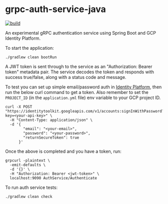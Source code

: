 # grpc-auth-service-java

[![build](https://github.com/Yukigeshiki/grpc-auth-service-java/actions/workflows/ci.yml/badge.svg)](https://github.com/Yukigeshiki/grpc-auth-service-java/actions/workflows/ci.yml)

An experimental gRPC authentication service using Spring Boot and GCP Identity Platform.

To start the application:
```
./gradlew clean bootRun
```

A JWT token is sent through to the service as an "Authorization: Bearer token" metadata pair. The service decodes the token and responds with success true/false, along with a status code and message.

To test you can set up simple email/password auth in [Identity Platform](https://cloud.google.com/identity-platform/docs), then run the below curl command to get a token. Also remember to set the `PROJECT_ID` (in the `application.yml` file) env variable to your GCP project ID.

```
curl -X POST "https://identitytoolkit.googleapis.com/v1/accounts:signInWithPassword?key=<your-api-key>" \
  -H "Content-Type: application/json" \
  -d '{
        "email": "<your-email>",
        "password": "<your-password>",
        "returnSecureToken": true
      }'
```

Once the above is completed and you have a token, run: 

```
grpcurl -plaintext \
  -emit-defaults \
  -d '{}' \
  -H "Authorization: Bearer <jwt-token>" \
  localhost:9090 AuthService/Authenticate
```

To run auth service tests:
```
./gradlew clean check
```